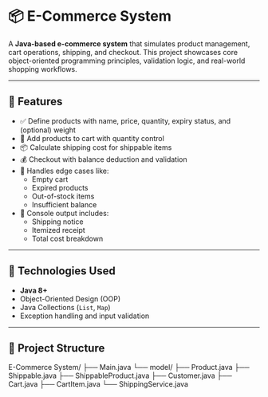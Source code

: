 # 📦 E-Commerce System

A **Java-based e-commerce system** that simulates product management, cart operations, shipping, and checkout. This project showcases core object-oriented programming principles, validation logic, and real-world shopping workflows.

---

## 🚀 Features

- ✅ Define products with name, price, quantity, expiry status, and (optional) weight  
- 🛒 Add products to cart with quantity control  
- 📦 Calculate shipping cost for shippable items  
- 💰 Checkout with balance deduction and validation  
- 🚫 Handles edge cases like:
  - Empty cart
  - Expired products
  - Out-of-stock items
  - Insufficient balance  
- 📄 Console output includes:
  - Shipping notice
  - Itemized receipt
  - Total cost breakdown

---

## 🧠 Technologies Used

- **Java 8+**
- Object-Oriented Design (OOP)
- Java Collections (`List`, `Map`)
- Exception handling and input validation

---

## 📁 Project Structure

E-Commerce System/
├── Main.java
└── model/
├── Product.java
├── Shippable.java
├── ShippableProduct.java
├── Customer.java
├── Cart.java
├── CartItem.java
└── ShippingService.java
